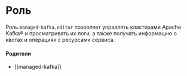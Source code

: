# Роль

Роль `managed-kafka.editor` позволяет управлять кластерами Apache Kafka® и просматривать их логи, а также получать информацию о квотах и операциях с ресурсами сервиса.


#### Родители

- [[managed-kafka]]
